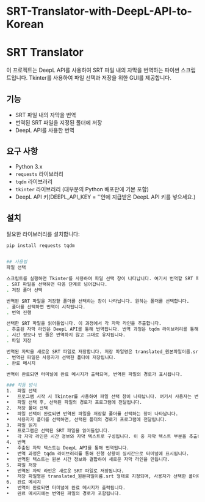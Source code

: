 # SRT-Translator-with-DeepL-API-to-Korean
# SRT Translator

이 프로젝트는 DeepL API를 사용하여 SRT 파일 내의 자막을 번역하는 파이썬 스크립트입니다. Tkinter를 사용하여 파일 선택과 저장을 위한 GUI를 제공합니다.

## 기능

- SRT 파일 내의 자막을 번역
- 번역된 SRT 파일을 지정된 폴더에 저장
- DeepL API를 사용한 번역

## 요구 사항

- Python 3.x
- `requests` 라이브러리
- `tqdm` 라이브러리
- `tkinter` 라이브러리 (대부분의 Python 배포판에 기본 포함)
- DeepL API 키(DEEPL_API_KEY = ''안에 지급받은 DeepL API 키를 넣으세요.)

## 설치

필요한 라이브러리를 설치합니다:

```bash
pip install requests tqdm


## 사용법
파일 선택

스크립트를 실행하면 Tkinter를 사용하여 파일 선택 창이 나타납니다. 여기서 번역할 SRT 파일을 선택합니다.
. SRT 파일을 선택하면 다음 단계로 넘어갑니다.
. 저장 폴더 선택

번역된 SRT 파일을 저장할 폴더를 선택하는 창이 나타납니다. 원하는 폴더를 선택합니다.
. 폴더를 선택하면 번역이 시작됩니다.
. 번역 진행

선택한 SRT 파일을 읽어들입니다. 이 과정에서 각 자막 라인을 추출합니다.
. 추출된 자막 라인은 DeepL API를 통해 번역됩니다. 번역 과정은 tqdm 라이브러리를 통해 진행 상황이 터미널에 표시됩니다.
. 시간 정보나 빈 줄은 번역하지 않고 그대로 유지됩니다.
. 파일 저장

번역된 자막을 새로운 SRT 파일로 저장합니다. 저장 파일명은 translated_원본파일이름.srt 형태로 지정됩니다.
. 번역된 파일은 사용자가 선택한 폴더에 저장됩니다.
. 완료 메시지

번역이 완료되면 터미널에 완료 메시지가 출력되며, 번역된 파일의 경로가 표시됩니다.

### 작동 방식
1.	파일 선택
•	프로그램 시작 시 Tkinter를 사용하여 파일 선택 창이 나타납니다. 여기서 사용자는 번역할 SRT 파일을 선택합니다.
•	파일 선택 후, 선택된 파일의 경로가 프로그램에 전달됩니다.
2.	저장 폴더 선택
•	파일 선택이 완료되면 번역된 파일을 저장할 폴더를 선택하는 창이 나타납니다.
•	사용자가 폴더를 선택하면, 선택된 폴더의 경로가 프로그램에 전달됩니다.
3.	파일 읽기
•	프로그램은 선택된 SRT 파일을 읽어들입니다.
•	각 자막 라인은 시간 정보와 자막 텍스트로 구성됩니다. 이 중 자막 텍스트 부분을 추출하여 번역 준비를 합니다.
4.	번역
•	추출된 자막 텍스트는 DeepL API를 통해 번역됩니다.
•	번역 과정은 tqdm 라이브러리를 통해 진행 상황이 실시간으로 터미널에 표시됩니다.
•	번역된 텍스트는 원본 시간 정보와 결합하여 새로운 자막 라인을 만듭니다.
5.	파일 저장
•	번역된 자막 라인은 새로운 SRT 파일로 저장됩니다.
•	저장 파일명은 translated_원본파일이름.srt 형태로 지정되며, 사용자가 선택한 폴더에 저장됩니다.
6.	완료 메시지
•	번역이 완료되면 터미널에 완료 메시지가 출력됩니다.
•	완료 메시지에는 번역된 파일의 경로가 포함됩니다.
